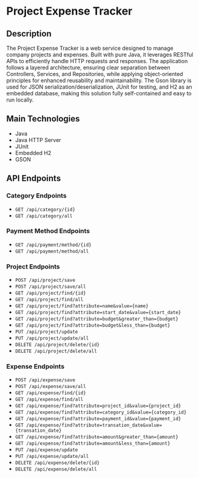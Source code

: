 # Project Expense Tracker

## Description

The Project Expense Tracker is a web service designed to manage company projects and expenses. 
Built with pure Java, it leverages RESTful APIs to efficiently handle HTTP requests and responses. The application follows a layered architecture, ensuring clear separation between Controllers, Services, and Repositories, while applying object-oriented principles for enhanced reusability and maintainability. 
The Gson library is used for JSON serialization/deserialization, JUnit for testing, and H2 as an embedded database, making this solution fully self-contained and easy to run locally.

## Main Technologies

- Java
- Java HTTP Server
- JUnit
- Embedded H2
- GSON

## API Endpoints

### Category Endpoints

  - `GET /api/category/{id}`
  - `GET /api/category/all`

### Payment Method Endpoints

  - `GET /api/payment/method/{id}`
  - `GET /api/payment/method/all`

### Project Endpoints

  - `POST /api/project/save`
  - `POST /api/project/save/all`
  - `GET /api/project/find/{id}`
  - `GET /api/project/find/all`
  - `GET /api/project/find?attribute=name&value={name}`
  - `GET /api/project/find?attribute=start_date&value={start_date}`
  - `GET /api/project/find?attribute=budget&greater_than={budget}`
  - `GET /api/project/find?attribute=budget&less_than={budget}`
  - `PUT /api/project/update`
  - `PUT /api/project/update/all`
  - `DELETE /api/project/delete/{id}`
  - `DELETE /api/project/delete/all`

### Expense Endpoints

  - `POST /api/expense/save`
  - `POST /api/expense/save/all`
  - `GET /api/expense/find/{id}`
  - `GET /api/expense/find/all`
  - `GET /api/expense/find?attribute=project_id&value={project_id}`
  - `GET /api/expense/find?attribute=category_id&value={category_id}`
  - `GET /api/expense/find?attribute=payment_id&value={payment_id}`
  - `GET /api/expense/find?attribute=transation_date&value={transation_date}`
  - `GET /api/expense/find?attribute=amount&greater_than={amount}`
  - `GET /api/expense/find?attribute=amount&less_than={amount}`
  - `PUT /api/expense/update`
  - `PUT /api/expense/update/all`
  - `DELETE /api/expense/delete/{id}`
  - `DELETE /api/expense/delete/all`





